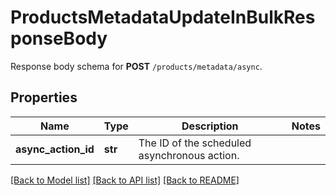 # ProductsMetadataUpdateInBulkResponseBody

Response body schema for **POST** `/products/metadata/async`.

## Properties
Name | Type | Description | Notes
------------ | ------------- | ------------- | -------------
**async_action_id** | **str** | The ID of the scheduled asynchronous action. | 

[[Back to Model list]](../README.md#documentation-for-models) [[Back to API list]](../README.md#documentation-for-api-endpoints) [[Back to README]](../README.md)


